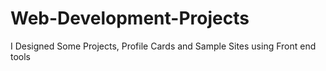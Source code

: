 # Web-Development-Projects
I Designed Some Projects, Profile Cards and Sample Sites using Front end tools 
